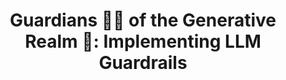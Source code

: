 ---
dual: True
trio: True

name1: Nimu Sidhu
email1: With questions for industry partners, email Suraj
website1: https://www.linkedin.com/in/gurnimrat-sidhu/
photo1: assets/images/nimu.jpeg

name2: Abed El-Husseini
# email2:
website2: https://www.linkedin.com/in/aelhusseini
photo2: assets/images/abed.jpeg

name3: Somayeh Koohbor
# email3: 
website3: https://www.linkedin.com/in/somayeh-koohbor-ph-d-a74a5b93/
photo3: assets/images/somayeh.jpeg

industry: Deloitte

domain: B07
title: "Guardians 🦹‍♀️ of the Generative Realm 👾: Implementing LLM Guardrails"
bio: "Nimu - Nimu is an AI Solution Architect at Deloitte’s US Delivery Center. Experienced in developing AI courses and delivering large-scale client solutions, she is excited to teach this class. Based in Washington DC 🏛️🌸, Nimu serves as Vice President for the local Returned Peace Corps 🕊 chapter. You can also find her enjoying DC's cultural scene or nurturing her rooftop garden️.<br><br>
Abed - Abed is a Data Science Manager focused on GenAI applications at Deloitte Consulting. He loves teaching and has previously served as a business case mentor for the HDSI – Deloitte Business Case program. Abed is a graduate of THE Ohio State University and lives in the capital of live music Austin, Texas 🤠🎸 with his wife and son. He’s an avid runner and loves dessert, in that order.<br><br>
Somayeh - Somayeh is a senior Data Scientist in Deloitte US consulting department. She is an applied scientist with over 10 years of academic and industry driven research involving Data Science, AI and Machine Learning. Somayeh can utilize the latest research, state of the art algorithms, and machine learning techniques to translate data into key strategic insights and actions."
description: "This class is for students interested in learning more about large language models and how to make them safe, secure, and private using robust guardrails.
 <br>
In the first quarter we will:<br>
- Briefly review the LLMs, benchmarking tools, and common enterprise applications<br>
- Discuss when GenAI breaks down and what we can do to mitigate these breakdowns<br>
- Review the most popular frameworks (Guardrails AI, NeMo, and LLM Guard) and architectures leveraged for guardrail implementations<br>
- Implement an enterprise application using one of the popular frameworks introduced<br>
By the end of the course, students can expect to implement a guardrail framework of their choice for their own GenAI application.
"
summer: "Research one implementation for any LLM guardrail and develop a 5 min presentation. Presentations will take place across the first four class sessions.<br> 
Examples to consider:<br>
-	From scratch implementation (OpenAI Cookbook)<br>
-	LLM Guard<br>
-	Guardrails AI<br>
-	NVIDIA NeMo Guardrails<br>
-	Tru Lens<br>
-	Agent-based modeling<br>
Please also shore up on the pre-requisites.
"
oldstudent: nan
prerequisites: "1. NLP background (required)<br>
2.	Basic LLM implementation (required)<br>
3.	Vector store familiarity (nice-to-have)<br>
4.	Streamlit/Gradio/Flask experience (python back-end frameworks for web applications)<br>

As part of summer tasks, students can shore up on these skills."
time: Tuesday 12-1PM, Zoom
style: Casual, engaging, fun
seats: 8
tag: Language Models
---